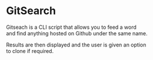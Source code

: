# GitSearch

Gitseach is a CLI script that allows you to feed a word<br />
and find anything hosted on Github under the same name.<br />

Results are then displayed and the user is given an option<br />
to clone if required.
